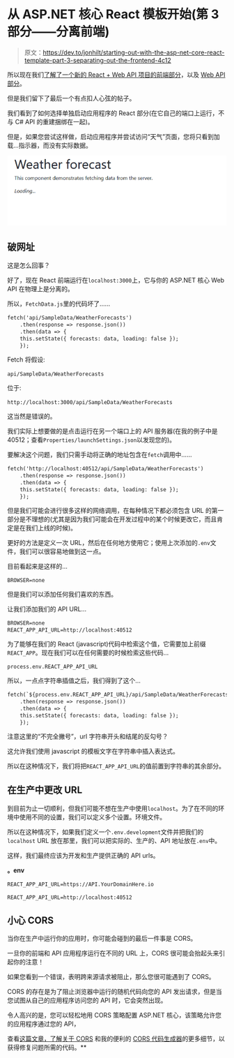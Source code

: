 # 从 ASP.NET 核心 React 模板开始(第 3 部分——分离前端)

> 原文：<https://dev.to/jonhilt/starting-out-with-the-asp-net-core-react-template-part-3-separating-out-the-frontend-4c12>

所以现在我们[了解了一个新的 React + Web API 项目的前端部分](https://jonhilton.net/understanding-the-asp-net-react-template)，以及 [Web API 部分](https://jonhilton.net/understanding-the-asp-net-react-template-web-api)。

但是我们留下了最后一个有点扣人心弦的帖子。

我们看到了如何选择单独启动应用程序的 React 部分(在它自己的端口上运行，不与 C# API 的重建捆绑在一起)。

但是，如果您尝试这样做，启动应用程序并尝试访问“天气”页面，您将只看到加载…指示器，而没有实际数据。

[![](img/0e9ef4b9a9c55f220af2f9374c7052db.png)](https://res.cloudinary.com/practicaldev/image/fetch/s--8gnEk_he--/c_limit%2Cf_auto%2Cfl_progressive%2Cq_auto%2Cw_880/https://jonhilton.net/img/2019-9-18-dotnet-react-template-separate-backend/2019-09-18-21-29-37.png)

## 破网址

这是怎么回事？

好了，现在 React 前端运行在`localhost:3000`上，它与你的 ASP.NET 核心 Web API 在物理上是分离的。

所以，`FetchData.js`里的代码坏了……

```
fetch('api/SampleData/WeatherForecasts')
    .then(response => response.json())
    .then(data => {
    this.setState({ forecasts: data, loading: false });
    }); 
```

Fetch 将假设:

`api/SampleData/WeatherForecasts`

位于:

`http://localhost:3000/api/SampleData/WeatherForecasts`

这当然是错误的。

我们实际上想要做的是点击运行在另一个端口上的 API 服务器(在我的例子中是 40512；查看`Properties/launchSettings.json`以发现您的)。

要解决这个问题，我们只需手动将正确的地址包含在`fetch`调用中……

```
fetch('http://localhost:40512/api/SampleData/WeatherForecasts')
    .then(response => response.json())
    .then(data => {
    this.setState({ forecasts: data, loading: false });
    }); 
```

但是我们可能会进行很多这样的网络调用，在每种情况下都必须包含 URL 的第一部分是不理想的(尤其是因为我们可能会在开发过程中的某个时候更改它，而且肯定是在我们上线的时候)。

更好的方法是定义一次 URL，然后在任何地方使用它；使用上次添加的`.env`文件，我们可以很容易地做到这一点。

目前看起来是这样的…

```
BROWSER=none 
```

但是我们可以添加任何我们喜欢的东西。

让我们添加我们的 API URL…

```
BROWSER=none
REACT_APP_API_URL=http://localhost:40512 
```

为了能够在我们的 React (javascript)代码中检索这个值，它需要加上前缀`REACT_APP`。现在我们可以在任何需要的时候检索这些代码…

```
process.env.REACT_APP_API_URL 
```

所以，一点点字符串插值之后，我们得到了这个…

```
fetch(`${process.env.REACT_APP_API_URL}/api/SampleData/WeatherForecasts`)
    .then(response => response.json())
    .then(data => {
    this.setState({ forecasts: data, loading: false });
    }); 
```

注意这里的“不完全撇号”，url 字符串开头和结尾的反勾号？

这允许我们使用 javascript 的模板文字在字符串中插入表达式。

所以在这种情况下，我们将把`REACT_APP_API_URL`的值前置到字符串的其余部分。

## 在生产中更改 URL

到目前为止一切顺利，但我们可能不想在生产中使用`localhost`。为了在不同的环境中使用不同的设置，我们可以定义多个设置。环境文件。

所以在这种情况下，如果我们定义一个`.env.development`文件并把我们的`localhost` URL 放在那里，我们可以把实际的、生产的、API 地址放在`.env`中。

这样，我们最终应该为开发和生产提供正确的 API urls。

**。env**

```
REACT_APP_API_URL=https://API.YourDomainHere.io 
```

```
REACT_APP_API_URL=http://localhost:40512 
```

## 小心 CORS

当你在生产中运行你的应用时，你可能会碰到的最后一件事是 CORS。

一旦你的前端和 API 应用程序运行在不同的 URL 上，CORS 很可能会抬起头来引起你的注意！

如果您看到一个错误，表明跨来源请求被阻止，那么您很可能遇到了 CORS。

CORS 的存在是为了阻止浏览器中运行的随机代码向您的 API 发出请求，但是当您试图从自己的应用程序访问您的 API 时，它会突然出现。

令人高兴的是，您可以轻松地用 CORS 策略配置 ASP.NET 核心，该策略允许您的应用程序通过您的 API，

查看[这篇文章，了解关于 CORS](https://jonhilton.net/cross-origin-request-blocked/) 和我的便利的 [CORS 代码生成器](https://corsdot.net/)的更多细节，以获得修复问题所需的代码。**